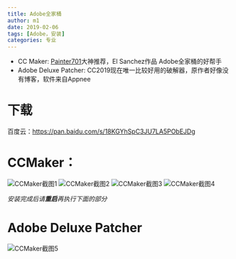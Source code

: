 ```yaml
---
title: Adobe全家桶
author: m1
date: 2019-02-06
tags: [Adobe，安装]
categories: 专业
---
```


- CC Maker: [Painter701](https://twitter.com/painter701)大神推荐，El Sanchez作品  Adobe全家桶的好帮手
- Adobe Deluxe Patcher: CC2019现在唯一比较好用的破解器，原作者好像没有博客，软件来自Appnee

<!-- more -->

# 下载

百度云：<https://pan.baidu.com/s/18KGYhSpC3JU7LA5PObEJDg>

# CCMaker：

![CCMaker截图1](https://i.loli.net/2019/07/15/5d2be2e32e0d930993.png)
![CCMaker截图2](https://i.loli.net/2019/07/15/5d2be2e35aa6275563.png)
![CCMaker截图3](https://i.loli.net/2019/07/15/5d2be2e30ba0412243.png)
![CCMaker截图4](https://i.loli.net/2019/07/15/5d2be2e33945159474.png)

*安装完成后请**重启**再执行下面的部分*

# Adobe Deluxe Patcher

![CCMaker截图5](https://i.loli.net/2019/07/15/5d2be2e37640339572.png)
